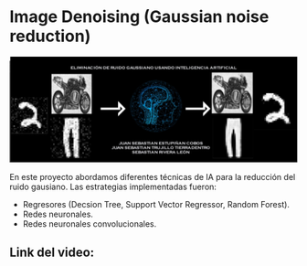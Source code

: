# Image Denoising (Gaussian noise reduction)

<img src="Banner.jpeg"/>

En este proyecto abordamos diferentes técnicas de IA para la reducción del ruido gausiano. Las estrategias implementadas fueron:

- Regresores (Decsion Tree, Support Vector Regressor, Random Forest).
- Redes neuronales.
- Redes neuronales convolucionales.

## Link del video: 